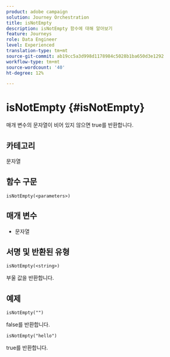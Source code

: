 ```yaml
---
product: adobe campaign
solution: Journey Orchestration
title: isNotEmpty
description: isNotEmpty 함수에 대해 알아보기
feature: Journeys
role: Data Engineer
level: Experienced
translation-type: tm+mt
source-git-commit: ab19cc5a3d998d1178984c5028b1ba650d3e1292
workflow-type: tm+mt
source-wordcount: '40'
ht-degree: 12%

---
```



# isNotEmpty {#isNotEmpty}

매개 변수의 문자열이 비어 있지 않으면 true를 반환합니다.

## 카테고리

문자열

## 함수 구문

`isNotEmpty(<parameters>)`

## 매개 변수

* 문자열

## 서명 및 반환된 유형

`isNotEmpty(<string>)`

부울 값을 반환합니다.

## 예제

`isNotEmpty("")`

false를 반환합니다.

`isNotEmpty("hello")`

true를 반환합니다.
